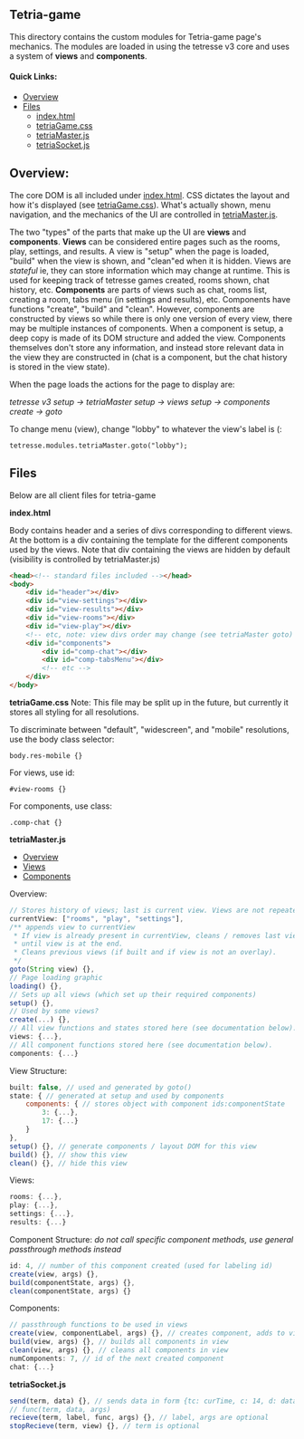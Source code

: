 
## Tetria-game
This directory contains the custom modules for Tetria-game page's mechanics. The modules are loaded in using the tetresse v3 core and uses a system of **views** and **components**.

#### Quick Links:
- [Overview](#overview)
- [Files](#files)
	- [index.html](#file-index)
	- [tetriaGame.css](#file-style)
	- [tetriaMaster.js](#file-master)
	- [tetriaSocket.js](#file-socket)
<a name="overview"></a>
## Overview:
The core DOM is all included under [index.html](#test). CSS dictates the layout and how it's displayed (see [tetriaGame.css](#file-style)). What's actually shown, menu navigation, and the mechanics of the UI are controlled in [tetriaMaster.js](#file-master).

The two "types" of the parts that make up the UI are **views** and **components**. **Views** can be considered entire pages such as the rooms, play, settings, and results. A view is "setup" when the page is loaded, "build" when the view is shown, and "clean"ed when it is hidden. Views are *stateful* ie, they can store information which may change at runtime. This is used for keeping track of tetresse games created, rooms shown, chat history, etc. **Components** are parts of views such as chat, rooms list, creating a room, tabs menu (in settings and results), etc. Components have functions "create", "build" and "clean". However, components are constructed by views so while there is only one version of every view, there may be multiple instances of components. When a component is setup, a deep copy is made of its DOM structure and added the view. Components themselves don't store any information, and instead store relevant data in the view they are constructed in (chat is a component, but the chat history is stored in the view state).

When the page loads the actions for the page to display are: 

*tetresse v3 setup -> tetriaMaster setup -> views setup -> components create -> goto*

To change menu (view), change "lobby" to whatever the view's label is (:

    tetresse.modules.tetriaMaster.goto("lobby");

<a name="files"></a>
## Files
Below are all client files for tetria-game
<a name="file-index"></a>

**index.html**

Body contains header and a series of divs corresponding to different views. At the bottom is a div containing the template for the different components used by the views. Note that div containing the views are hidden by default (visibility is controlled by tetriaMaster.js)
```html
<head><!-- standard files included --></head>
<body>
	<div id="header"></div>
	<div id="view-settings"></div>
	<div id="view-results"></div>
	<div id="view-rooms"></div>
	<div id="view-play"></div>
	<!-- etc, note: view divs order may change (see tetriaMaster goto) -->
	<div id="components">
		<div id="comp-chat"></div>
		<div id="comp-tabsMenu"></div>
		<!-- etc -->
	</div>
</body>
```
<a name="file-style"></a>
**tetriaGame.css**
Note: This file may be split up in the future, but currently it stores all styling for all resolutions.

To discriminate between "default", "widescreen", and "mobile" resolutions, use the body class selector:

    body.res-mobile {}
For views, use id:

    #view-rooms {}
For components, use class:

    .comp-chat {}
<a name="file-master"></a>
**tetriaMaster.js**
 - [Overview](#tm-overview)
 - [Views](#tm-views)
 - [Components](#tm-components)


<a name="tm-overview"></a>
Overview:
```javascript
// Stores history of views; last is current view. Views are not repeated.
currentView: ["rooms", "play", "settings"],
/** appends view to currentView
 * If view is already present in currentView, cleans / removes last views
 * until view is at the end.
 * Cleans previous views (if built and if view is not an overlay).
 */
goto(String view) {},
// Page loading graphic
loading() {},
// Sets up all views (which set up their required components)
setup() {},
// Used by some views?
create(...) {},
// All view functions and states stored here (see documentation below).
views: {...},
// All component functions stored here (see documentation below).
components: {...}
```
<a name="tm-views"></a>
View Structure:
```javascript
built: false, // used and generated by goto()
state: { // generated at setup and used by components
	components: { // stores object with component ids:componentState
		3: {...},
		17: {...}
	}
},
setup() {}, // generate components / layout DOM for this view
build() {}, // show this view
clean() {}, // hide this view
```
Views:
```javascript
rooms: {...},
play: {...},
settings: {...},
results: {...}
```

<a name="tm-components"></a>
Component Structure: *do not call specific component methods, use general passthrough methods instead*
```javascript
id: 4, // number of this component created (used for labeling id)
create(view, args) {},
build(componentState, args) {},
clean(componentState, args) {}
```
Components:
```javascript
// passthrough functions to be used in views
create(view, componentLabel, args) {}, // creates component, adds to view state, returns div created
build(view, args) {}, // builds all components in view
clean(view, args) {}, // cleans all components in view
numComponents: 7, // id of the next created component
chat: {...}

```
<a name="file-socket"></a>
**tetriaSocket.js**

```javascript
send(term, data) {}, // sends data in form {tc: curTime, c: 14, d: data}
// func(term, data, args)
recieve(term, label, func, args) {}, // label, args are optional
stopRecieve(term, view) {}, // term is optional
```
